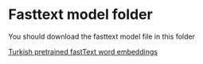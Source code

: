 # Fasttext model folder

You should download the fasttext model file in this folder

[Turkish pretrained fastText word embeddings](https://dl.fbaipublicfiles.com/fasttext/vectors-crawl/cc.tr.300.bin.gz)
